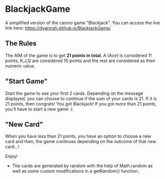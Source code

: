 # BlackjackGame
A simplified version of the casino game "Blackjack".
You can access the live link here: https://dyarmsh.github.io/BlackjackGame/


## The Rules
The AIM of the game is to get **21 points in total**. A (Ace) is considered 11 points, K,J,Q are considered 10 points and the rest are considered as their numeric value.

## "Start Game"
Start the game to see your first 2 cards. Depending on the message displayed, you can choose to continue if the sum of your cards is 21. If it is 21 points, then congrats! You got Blackjack! If you got more than 21 points, you'll have to start a new game :(

## "New Card"
When you have less than 21 points, you have an option to choose a new card and then, the game continues depending on the outcome of that new card...!

Enjoy!

* The cards are generated by random with the help of Math.random as well as some custom modifications in a getRandom() function.

